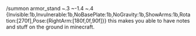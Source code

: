 /summon armor_stand ~.3 ~-1.4 ~.4 {Invisible:1b,Invulnerable:1b,NoBasePlate:1b,NoGravity:1b,ShowArms:1b,Rotation:[270f],Pose:{RightArm:[180f,0f,90f]}}
this makes you able to have notes and stuff on the ground in minecraft.
